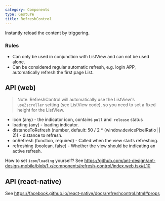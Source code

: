 ```yaml
---
category: Components
type: Gesture
title: RefreshControl
---
```


Instantly reload the content by triggering.

### Rules
- Can only be used in conjunction with ListView and can not be used alone.
- Can be considered regular automatic refresh, e.g. login APP, automatically refresh the first page List.


## API (web)

> Note: RefreshControl will automatically use the ListView's `useZscroller` setting (see ListView code), so you need to set a fixed height for the ListView.

- icon (any) - the indicator icon, contains `pull` and` release` status
- loading (any) - loading indicator.
- distanceToRefresh (number, default: 50 / 2 * (window.devicePixelRatio || 2)) - distance to refresh.
- onRefresh (function, required) - Called when the view starts refreshing.
- refreshing (boolean, false) - Whether the view should be indicating an active refresh.

How to set `icon`/`loading` yourself? See https://github.com/ant-design/ant-design-mobile/blob/1.x/components/refresh-control/index.web.tsx#L10

## API (react-native)
See https://facebook.github.io/react-native/docs/refreshcontrol.html#props

